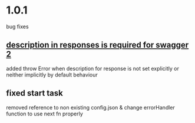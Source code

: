 # 1.0.1

bug fixes

## [description in responses is required for swagger 2](https://github.com/pesoklp13/swagger-express-ts/issues/2)

added throw Error when description for response is not set explicitly or neither implicitly by default behaviour

## fixed start task

removed reference to non existing config.json & change errorHandler function to use next fn properly 